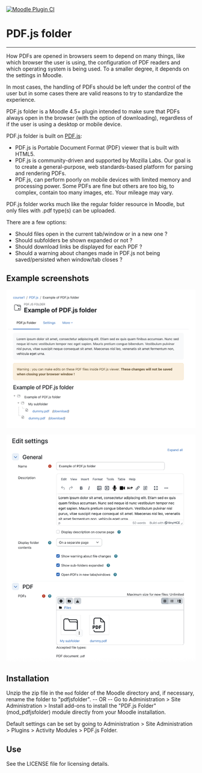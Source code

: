 [![Moodle Plugin CI](https://github.com/acamacho-unige/moodle-mod_pdfjsfolder/actions/workflows/moodle-plugin-ci.yml/badge.svg)](https://github.com/acamacho-unige/moodle-mod_pdfjsfolder/actions/workflows/moodle-plugin-ci.yml)

# PDF.js folder
---------
How PDFs are opened in browsers seem to depend on many things, like which
browser the user is using, the configuration of PDF readers and which
operating system is being used. To a smaller degree, it depends on the
settings in Moodle.

In most cases, the handling of PDFs should be left under the control of
the user but in some cases there are valid reasons to try to standardize
the experience.

PDF.js folder is a Moodle 4.5+ plugin intended to make sure that PDFs always
open in the browser (with the option of downloading), regardless of if the
user is using a desktop or mobile device.

PDF.js folder is built on [PDF.js](https://github.com/mozilla/pdf.js):

*  PDF.js is Portable Document Format (PDF) viewer that is built with HTML5.
*  PDF.js is community-driven and supported by Mozilla Labs. Our goal is to
   create a general-purpose, web standards-based platform for parsing and
   rendering PDFs.
*  PDF.js, can perform poorly on mobile devices with limited memory and processing power.
   Some PDFs are fine but others are too big, to complex, contain too many images, etc.
   Your mileage may vary.

PDF.js folder works much like the regular folder resource in Moodle, but only
files with .pdf type(s) can be uploaded.

There are a few options:

*  Should files open in the current tab/window or in a new one ?
*  Should subfolders be shown expanded or not ?
*  Should download links be displayed for each PDF ?
*  Should a warning about changes made in PDF.js not being saved/persisted when window/tab closes ?

Example screenshots
-------------------

![View](pix/screenshot-view.png?raw=true)

![Settings](pix/screenshot-settings.png?raw=true)

Installation
------------
Unzip the zip file in the `mod` folder of the Moodle directory and, if
necessary, rename the folder to "pdfjsfolder".
-- OR --
Go to Administration > Site Administration > Install add-ons to install
the "PDF.js Folder" (mod_pdfjsfolder) module directly from your Moodle
installation.

Default settings can be set by going to Administration > Site
Administration > Plugins > Activity Modules > PDF.js Folder.

Use
---
See the LICENSE file for licensing details.